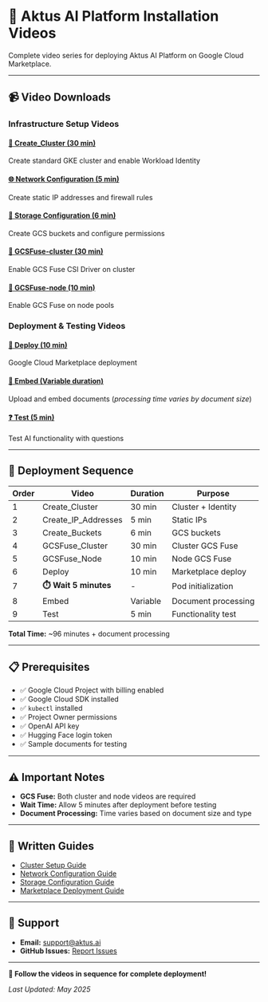 # 🎥 Aktus AI Platform Installation Videos

Complete video series for deploying Aktus AI Platform on Google Cloud Marketplace.

---

## 📹 Video Downloads

### Infrastructure Setup Videos

#### [🔧 Create_Cluster (30 min)](videos/Create_Cluster.mov)
Create standard GKE cluster and enable Workload Identity

#### [🌐 Network Configuration (5 min)](videos/Create_IP_Addresses.mov)
Create static IP addresses and firewall rules

#### [💾 Storage Configuration (6 min)](videos/Create_Buckets.mov)
Create GCS buckets and configure permissions

#### [📁 GCSFuse-cluster (30 min)](videos/GCSFuse_Cluster.mov)
Enable GCS Fuse CSI Driver on cluster

#### [📁 GCSFuse-node (10 min)](videos/GCSFuse_Node.mov)
Enable GCS Fuse on node pools

### Deployment & Testing Videos

#### [🚀 Deploy (10 min)](videos/Deploy.mov)
Google Cloud Marketplace deployment

#### [📄 Embed (Variable duration)](videos/Embed.mov)
Upload and embed documents (*processing time varies by document size*)

#### [❓ Test (5 min)](videos/Test.mov)
Test AI functionality with questions

---

## 🎯 Deployment Sequence

| Order | Video | Duration | Purpose |
|-------|-------|----------|---------|
| 1 | Create_Cluster | 30 min | Cluster + Identity |
| 2 | Create_IP_Addresses | 5 min | Static IPs |
| 3 | Create_Buckets | 6 min | GCS buckets |
| 4 | GCSFuse_Cluster | 30 min | Cluster GCS Fuse |
| 5 | GCSFuse_Node | 10 min | Node GCS Fuse |
| 6 | Deploy | 10 min | Marketplace deploy |
| 7 | **⏱️ Wait 5 minutes** | - | Pod initialization |
| 8 | Embed | Variable | Document processing |
| 9 | Test | 5 min | Functionality test |

**Total Time:** ~96 minutes + document processing

---

## 📋 Prerequisites

- ✅ Google Cloud Project with billing enabled
- ✅ Google Cloud SDK installed
- ✅ `kubectl` installed
- ✅ Project Owner permissions
- ✅ OpenAI API key
- ✅ Hugging Face login token
- ✅ Sample documents for testing

---

## ⚠️ Important Notes

- **GCS Fuse:** Both cluster and node videos are required
- **Wait Time:** Allow 5 minutes after deployment before testing
- **Document Processing:** Time varies based on document size and type

---

## 📖 Written Guides

- [Cluster Setup Guide](cluster-setup.md)
- [Network Configuration Guide](network-configuration.md)
- [Storage Configuration Guide](storage-configuration.md)
- [Marketplace Deployment Guide](marketplace-deployment.md)

---

## 💬 Support

- **Email:** [support@aktus.ai](mailto:support@aktus.ai)
- **GitHub Issues:** [Report Issues](https://github.com/aktus-ai/aktus-platform-gcp-marketplace/issues)

---

**🎥 Follow the videos in sequence for complete deployment!**

*Last Updated: May 2025*